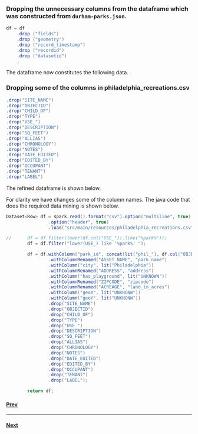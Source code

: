### Dropping the unnecessary columns from the dataframe which was constructed from `durham-parks.json`.

```java
df = df
    .drop ("fields")
    .drop ("geometry")
    .drop ("record_timestamp")
    .drop ("recordid")
    .drop ("datasetid")
    ;
```

The dataframe now constitutes the following data.

<script src="https://gist.github.com/shashank-shark/dd9fb79685a062f829b9065f152f128f.js"></script>

### Dropping some of the columns in philadelphia_recreations.csv

```java
.drop("SITE_NAME")
.drop("OBJECTID")
.drop("CHILD_OF")
.drop("TYPE")
.drop("USE_")
.drop("DESCRIPTION")
.drop("SQ_FEET")
.drop("ALLIAS")
.drop("CHRONOLOGY")
.drop("NOTES")
.drop("DATE_EDITED")
.drop("EDITED_BY")
.drop("OCCUPANT")
.drop("TENANT")
.drop("LABEL")
```

The refined dataframe is shown below.

<script src="https://gist.github.com/shashank-shark/f725e07a389d1fe7051caf223a3c7e32.js"></script>

For clarity we have changes some of the column names. The java code that does the required data mining is shown below.

```java
Dataset<Row> df = spark.read().format("csv").option("multiline", true)
                .option("header", true)
                .load("src/main/resources/philadelphia_recreations.csv");

//		df = df.filter(lower(df.col("USE_")).like("%park%"));
        df = df.filter("lower(USE_) like '%park%' ");

        df = df.withColumn("park_id", concat(lit("phil_"), df.col("OBJECTID")))
                .withColumnRenamed("ASSET_NAME", "park_name")
                .withColumn("city", lit("Philadelphia"))
                .withColumnRenamed("ADDRESS", "address")
                .withColumn("has_playground", lit("UNKNOWN"))
                .withColumnRenamed("ZIPCODE", "zipcode")
                .withColumnRenamed("ACREAGE", "land_in_acres")
                .withColumn("geoX", lit("UNKNONW"))
                .withColumn("geoY", lit("UNKNONW"))
                .drop("SITE_NAME")
                .drop("OBJECTID")
                .drop("CHILD_OF")
                .drop("TYPE")
                .drop("USE_")
                .drop("DESCRIPTION")
                .drop("SQ_FEET")
                .drop("ALLIAS")
                .drop("CHRONOLOGY")
                .drop("NOTES")
                .drop("DATE_EDITED")
                .drop("EDITED_BY")
                .drop("OCCUPANT")
                .drop("TENANT")
                .drop("LABEL");

        return df;
```

#### [Prev](./index.md)
----
#### [Next](./3.md)